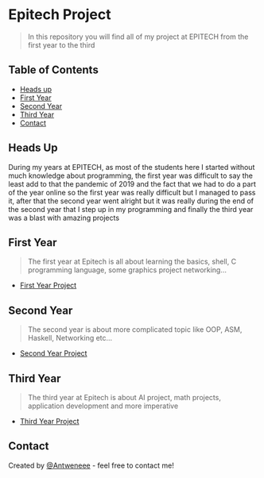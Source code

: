 # Epitech Project

> In this repository you will find all of my project at EPITECH from the first year to the third

## Table of Contents
* [Heads up](#heads-up)
* [First Year](#first-year)
* [Second Year](#second-year)
* [Third Year](#third-year)
* [Contact](#contact)

## Heads Up

During my years at EPITECH, as most of the students here I started without much knowledge about programming, the first year was difficult to say the least add to that the pandemic of 2019 and the fact that we had to do a part of the year online so the first year was really difficult but I managed to pass it, after that the second year went alright but it was really during the end of the second year that I step up in my programming and finally the third year was a blast with amazing projects

## First Year
> The first year at Epitech is all about learning the basics, shell, C programming language, some graphics project networking...
* [First Year Project](/First-Year-Projects/README.md)


## Second Year
> The second year is about more complicated topic like OOP, ASM, Haskell, Networking etc...
* [Second Year Project](/Second-Year-Projects/README.md)


## Third Year
> The third year at Epitech is about AI project, math projects, application development and more imperative
* [Third Year Project](/Third-Year-Projects/README.md)


## Contact
Created by [@Antweneee](https://portfolio-hzf7mb0qe-antweeenes-projects.vercel.app/) - feel free to contact me!


<!-- Optional -->
<!-- ## License -->
<!-- This project is open source and available under the [... License](). -->

<!-- You don't have to include all sections - just the one's relevant to your project -->
